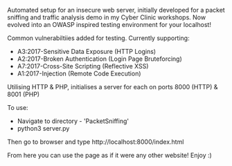 Automated setup for an insecure web server, initially developed for a packet sniffing and traffic analysis demo in my Cyber Clinic workshops. Now evolved into an OWASP inspired testing environment for your localhost!


Common vulnerabiltiies added for testing. Currently supporting:
  - A3:2017-Sensitive Data Exposure (HTTP Logins)
  - A2:2017-Broken Authentication (Login Page Bruteforcing)
  - A7:2017-Cross-Site Scripting (Reflective XSS)
  - A1:2017-Injection (Remote Code Execution)

Utilising HTTP & PHP, initialises a server for each on ports 8000 (HTTP) & 8001 (PHP)

To use:
- Navigate to directory - 'PacketSniffing'
- python3 server.py

Then go to browser and type
http://localhost:8000/index.html

From here you can use the page as if it were any other website! Enjoy :)
